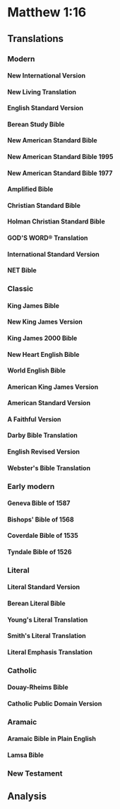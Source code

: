 # Matthew 1:16

## Translations

### Modern

#### New International Version

#### New Living Translation

#### English Standard Version

#### Berean Study Bible

#### New American Standard Bible

#### New American Standard Bible 1995

#### New American Standard Bible 1977

#### Amplified Bible

#### Christian Standard Bible

#### Holman Christian Standard Bible

#### GOD'S WORD® Translation

#### International Standard Version

#### NET Bible

### Classic

#### King James Bible

#### New King James Version

#### King James 2000 Bible

#### New Heart English Bible

#### World English Bible

#### American King James Version

#### American Standard Version

#### A Faithful Version

#### Darby Bible Translation

#### English Revised Version

#### Webster's Bible Translation

### Early modern

#### Geneva Bible of 1587

#### Bishops' Bible of 1568

#### Coverdale Bible of 1535

#### Tyndale Bible of 1526

### Literal

#### Literal Standard Version

#### Berean Literal Bible

#### Young's Literal Translation

#### Smith's Literal Translation

#### Literal Emphasis Translation

### Catholic

#### Douay-Rheims Bible

#### Catholic Public Domain Version

### Aramaic

#### Aramaic Bible in Plain English

#### Lamsa Bible

### New Testament

## Analysis
